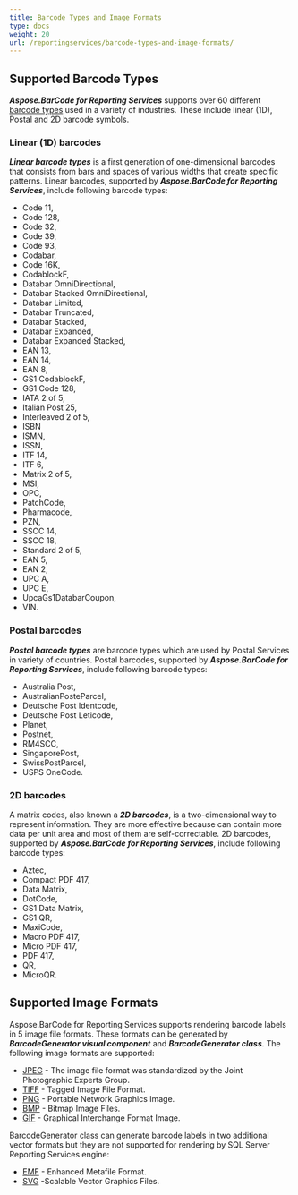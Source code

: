 ```yaml
---
title: Barcode Types and Image Formats
type: docs
weight: 20
url: /reportingservices/barcode-types-and-image-formats/
---
```

## **Supported Barcode Types**
***Aspose.BarCode for Reporting Services*** supports over 60 different [barcode types](https://en.wikipedia.org/wiki/Barcode#Types_of_barcodes) used in a variety of industries. These include linear (1D), Postal and 2D barcode symbols.

### **Linear (1D) barcodes**
***Linear barcode types*** is a first generation of one-dimensional barcodes that consists from bars and spaces of various widths that create specific patterns. Linear barcodes, supported by ***Aspose.BarCode for Reporting Services***, include following barcode types:
- Code 11, 
- Code 128, 
- Code 32, 
- Code 39, 
- Code 93, 
- Codabar, 
- Code 16K, 
- CodablockF, 
- Databar OmniDirectional, 
- Databar Stacked OmniDirectional, 
- Databar Limited, 
- Databar Truncated,
- Databar Stacked, 
- Databar Expanded, 
- Databar Expanded Stacked, 
- EAN 13, 
- EAN 14, 
- EAN 8, 
- GS1 CodablockF, 
- GS1 Code 128, 
- IATA 2 of 5, 
- Italian Post 25, 
- Interleaved 2 of 5, 
- ISBN
- ISMN, 
- ISSN, 
- ITF 14, 
- ITF 6, 
- Matrix 2 of 5, 
- MSI, 
- OPC, 
- PatchCode, 
- Pharmacode, 
- PZN, 
- SSCC 14, 
- SSCC 18, 
- Standard 2 of 5, 
- EAN 5, 
- EAN 2, 
- UPC A, 
- UPC E, 
- UpcaGs1DatabarCoupon, 
- VIN.

### **Postal barcodes**
***Postal barcode types*** are barcode types which are used by Postal Services in variety of countries. Postal barcodes, supported by ***Aspose.BarCode for Reporting Services***, include following barcode types:
- Australia Post, 
- AustralianPosteParcel, 
- Deutsche Post Identcode, 
- Deutsche Post Leticode, 
- Planet, 
- Postnet, 
- RM4SCC, 
- SingaporePost, 
- SwissPostParcel, 
- USPS OneCode.

### **2D barcodes**
A matrix codes, also known a ***2D barcodes***, is a two-dimensional way to represent information. They are more effective because can contain more data per unit area and most of them are self-correctable. 2D barcodes, supported by ***Aspose.BarCode for Reporting Services***, include following barcode types:
- Aztec, 
- Compact PDF 417, 
- Data Matrix, 
- DotCode, 
- GS1 Data Matrix, 
- GS1 QR, 
- MaxiCode, 
- Macro PDF 417, 
- Micro PDF 417, 
- PDF 417, 
- QR, 
- MicroQR.

## **Supported Image Formats**
Aspose.BarCode for Reporting Services supports rendering barcode labels in 5 image file formats. These formats can be generated by ***BarcodeGenerator visual component*** and ***BarcodeGenerator class***. The following image formats are supported:
- [JPEG](https://docs.fileformat.com/Image/JPEG/) - The image file format was standardized by the Joint Photographic Experts Group.
- [TIFF](https://docs.fileformat.com/Image/TIFF/) - Tagged Image File Format.
- [PNG](https://docs.fileformat.com/Image/PNG/) - Portable Network Graphics Image.
- [BMP](https://docs.fileformat.com/Image/BMP/) - Bitmap Image Files.
- [GIF](https://docs.fileformat.com/Image/GIF/) - Graphical Interchange Format Image.

BarcodeGenerator class can generate barcode labels in two additional vector formats but they are not supported for rendering by SQL Server Reporting Services engine:
- [EMF](https://docs.fileformat.com/Image/EMF/) - Enhanced Metafile Format.
- [SVG](https://docs.fileformat.com/page-description-language/SVG/) -Scalable Vector Graphics Files.